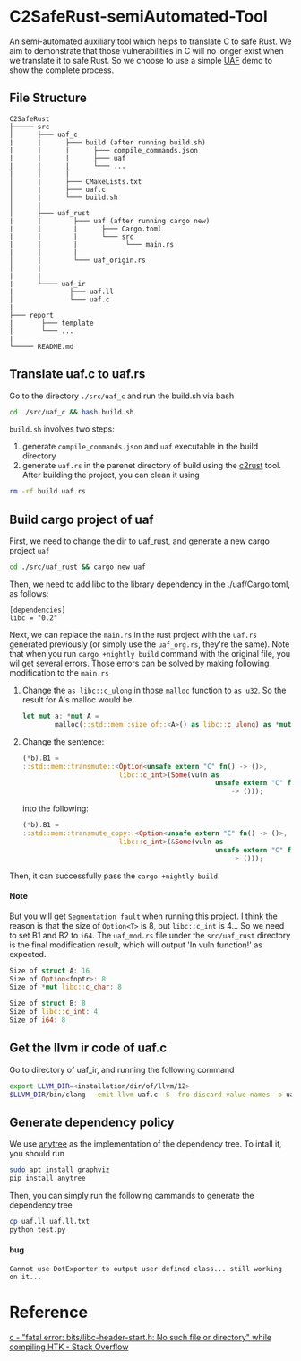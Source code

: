 # C2SafeRust-semiAutomated-Tool

An semi-automated auxiliary tool which helps to translate C to safe Rust.
We aim to demonstrate that those vulnerabilities in C will no longer exist when we translate it to safe Rust. So we choose to use a simple [UAF](https://ctf-wiki.org/pwn/linux/glibc-heap/use_after_free/) demo to show the complete process. 

## File Structure
```
C2SafeRust
├───── src
│      ├─── uaf_c
|      |      ├─── build (after running build.sh)
|      |      |      ├─── compile_commands.json
|      |      |      ├─── uaf
|      |      |      └─── ...
|      |      |
│      |      ├─── CMakeLists.txt
│      |      ├─── uaf.c
│      |      └─── build.sh
│      |
│      ├─── uaf_rust
|      |        ├─── uaf (after running cargo new)
|      |        |      ├─── Cargo.toml
|      |        |      └─── src
|      |        |            └─── main.rs
|      |        |
│      |        └─── uaf_origin.rs
│      |
|      |
|      └──── uaf_ir
|              ├─── uaf.ll
│              └─── uaf.c
|
├─── report
|       ├─── template
|       └─── ... 
|
└───── README.md
```

## Translate uaf.c to uaf.rs

Go to the directory `./src/uaf_c` and run the build.sh via bash

``` bash
cd ./src/uaf_c && bash build.sh
```

`build.sh` involves two steps:

1. generate `compile_commands.json` and `uaf` executable in the build directory
2. generate `uaf.rs` in the parenet directory of build using the [c2rust](https://github.com/immunant/c2rust) tool.
After building the project, you can clean it using

```bash
rm -rf build uaf.rs
```

## Build cargo project of uaf

First, we need to change the dir to uaf_rust, and generate a new cargo project `uaf`

``` bash
cd ./src/uaf_rust && cargo new uaf
```

Then, we need to add libc to the library dependency in the ./uaf/Cargo.toml, as follows:

``` 
[dependencies]
libc = "0.2"
```

Next, we can replace the `main.rs` in the rust project with the `uaf.rs` generated previously (or simply use the `uaf_org.rs`, they're the same). Note that when you run `cargo +nightly build` command with the original file, you wil get several errors. Those errors can be solved by making following modification to the `main.rs`

1. Change the `as libc::c_ulong` in those `malloc` function to `as u32`. So the result for A's malloc would be
    ```rust
    let mut a: *mut A =
            malloc(::std::mem::size_of::<A>() as libc::c_ulong) as *mut A;
    ```
2. Change the sentence:
    ```rust
    (*b).B1 =
    ::std::mem::transmute::<Option<unsafe extern "C" fn() -> ()>,
                            libc::c_int>(Some(vuln as
                                                    unsafe extern "C" fn()
                                                        -> ()));
    ```
    into the following:
    ```rust
    (*b).B1 =
    ::std::mem::transmute_copy::<Option<unsafe extern "C" fn() -> ()>,
                            libc::c_int>(&Some(vuln as
                                                    unsafe extern "C" fn()
                                                        -> ()));
    ```

Then, it can successfully pass the `cargo +nightly build`. 

#### Note

But you will get `Segmentation fault` when running this project. I think the reason is that the size of `Option<T>` is 8, but `libc::c_int` is 4... So we need to set B1 and B2 to `i64`. The `uaf_mod.rs` file under the `src/uaf_rust` directory is the final modification result, which will output 'In vuln function!' as expected.

```rust
Size of struct A: 16
Size of Option<fnptr>: 8
Size of *mut libc::c_char: 8

Size of struct B: 8
Size of libc::c_int: 4
Size of i64: 8
```

## Get the llvm ir code of uaf.c
Go to directory of uaf_ir, and running the following command
```bash
export LLVM_DIR=<installation/dir/of/llvm/12>
$LLVM_DIR/bin/clang  -emit-llvm uaf.c -S -fno-discard-value-names -o uaf.ll
```
## Generate dependency policy
We use [anytree](https://anytree.readthedocs.io/en/latest/) as the implementation of the dependency tree. 
To intall it, you should run
``` bash
sudo apt install graphviz
pip install anytree
```
Then, you can simply run the following cammands to generate the dependency tree
```bash
cp uaf.ll uaf.ll.txt
python test.py
```
#### bug
    Cannot use DotExporter to output user defined class... still working on it...

# Reference

[c - "fatal error: bits/libc-header-start.h: No such file or directory" while compiling HTK - Stack Overflow](https://stackoverflow.com/questions/54082459/fatal-error-bits-libc-header-start-h-no-such-file-or-directory-while-compili)